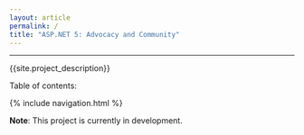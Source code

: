 ```yaml
---
layout: article
permalink: /
title: "ASP.NET 5: Advocacy and Community"
---
```


<!-- TODO use include directive instead-->

- - -

{{site.project_description}}

Table of contents:

{% include navigation.html %}

**Note**: This project is currently in development.
